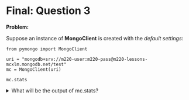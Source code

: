 Final: Question 3
=================

**Problem:**

Suppose an instance of **MongoClient** is created with the _default settings_:

```
from pymongo import MongoClient

uri = "mongodb+srv://m220-user:m220-pass@m220-lessons-mcxlm.mongodb.net/test"
mc = MongoClient(uri)

mc.stats
```

<details> 
  <summary>What will be the output of mc.stats?</summary>
   Answer: Database(MongoClient(host=['m220-lessons-shard-00-02-mcxlm.mongodb.net:27017', 'm220-lessons-shard-00-00-mcxlm.mongodb.net:27017', 'm220-lessons-shard-00-01-mcxlm.mongodb.net:27017'], document_class=dict, tz_aware=False, connect=True, authsource='admin', replicaset='m220-lessons-shard-0', ssl=True), 'stats')
</details>